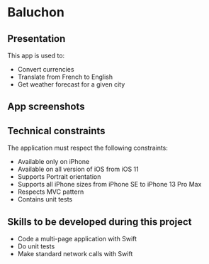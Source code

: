 # Baluchon
## Presentation
This app is used to:
- Convert currencies
- Translate from French to English
- Get weather forecast for a given city

## App screenshots

## Technical constraints
The application must respect the following constraints:
- Available only on iPhone
- Available on all version of iOS from iOS 11
- Supports Portrait orientation 
- Supports all iPhone sizes from iPhone SE to iPhone 13 Pro Max
- Respects MVC pattern
- Contains unit tests

## Skills to be developed during this project
- Code a multi-page application with Swift
- Do unit tests
- Make standard network calls with Swift
